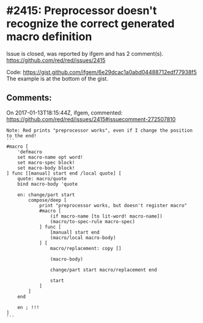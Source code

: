 
#2415: Preprocessor doesn't recognize the correct generated macro definition
================================================================================
Issue is closed, was reported by ifgem and has 2 comment(s).
<https://github.com/red/red/issues/2415>

Code: https://gist.github.com/ifgem/6e29dcac1a0abd04488712edf77938f5
The example is at the bottom of the gist.


Comments:
--------------------------------------------------------------------------------

On 2017-01-13T18:15:44Z, ifgem, commented:
<https://github.com/red/red/issues/2415#issuecomment-272507810>

    Note: Red prints "preprocessor works", even if I change the position to the end!
    ```
    #macro [
    	'defmacro 
    	set macro-name opt word! 
    	set macro-spec block! 
    	set macro-body block!
    ] func [[manual] start end /local quote] [
    	quote: macro/quote
    	bind macro-body 'quote
    
    	en: change/part start
    		compose/deep [
    			print "preprocessor works, but doesn't register macro"
    			#macro [
    				(if macro-name [to lit-word! macro-name]) 
    				(macro/to-spec-rule macro-spec)
    			] func [
    				[manual] start end 
    				(macro/local macro-body)
    			] [
    				macro/replacement: copy []
    					
    				(macro-body)
    
    				change/part start macro/replacement end
    
    				start
    			]
    		]
    	end
    	
    	en ; !!!
    ]
    ```

